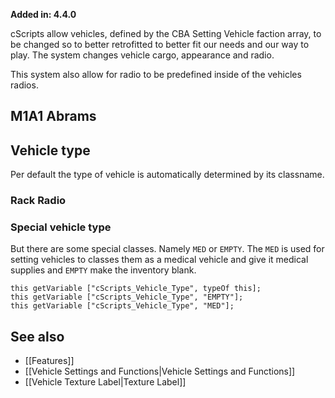 **Added in: 4.4.0**

cScripts allow vehicles, defined by the CBA Setting Vehicle faction array, to be changed so to better retrofitted to better fit our needs and our way to play. The system changes vehicle cargo, appearance and radio.

This system also allow for radio to be predefined inside of the vehicles radios.

## M1A1 Abrams

## Vehicle type
Per default the type of vehicle is automatically determined by its classname.

### Rack Radio

### Special vehicle type
But there are some special classes. Namely `MED` or `EMPTY`. The `MED` is used for setting vehicles to classes them as a medical vehicle and give it medical supplies and `EMPTY` make the inventory blank. 

```
this getVariable ["cScripts_Vehicle_Type", typeOf this];
this getVariable ["cScripts_Vehicle_Type", "EMPTY"];
this getVariable ["cScripts_Vehicle_Type", "MED"];
```

## See also
* [[Features]]
* [[Vehicle Settings and Functions|Vehicle Settings and Functions]] 
* [[Vehicle Texture Label|Texture Label]] 
